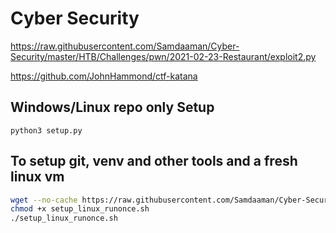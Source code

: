 # Cyber Security

https://raw.githubusercontent.com/Samdaaman/Cyber-Security/master/HTB/Challenges/pwn/2021-02-23-Restaurant/exploit2.py

https://github.com/JohnHammond/ctf-katana

## Windows/Linux repo only Setup
```
python3 setup.py
```

## To setup git, venv and other tools and a fresh linux vm
```bash
wget --no-cache https://raw.githubusercontent.com/Samdaaman/Cyber-Security/master/setup_linux_runonce.sh
chmod +x setup_linux_runonce.sh
./setup_linux_runonce.sh
```
